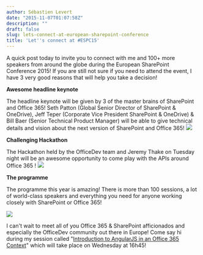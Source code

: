 ```yaml
---
author: Sébastien Levert
date: "2015-11-07T01:07:58Z"
description: ""
draft: false
slug: lets-connect-at-european-sharepoint-conference
title: 'Let''s connect at #ESPC15'
---
```



A quick post today to invite you to connect with me and 100+ more speakers from around the globe during the European SharePoint Conference 2015! If you are still not sure if you need to attend the event, I have 3 very good reasons that will help you take a decision!

**Awesome headline keynote**

The headline keynote will be given by 3 of the master brains of SharePoint and Office 365! Seth Patton (Global Senior Director of SharePoint & OneDrive), Jeff Teper (Corporate Vice President SharePoint & OneDrive) & Bill Baer (Senior Technical Product Manager) will be able to give technical details and vision about the next version of SharePoint and Office 365!
[![](/content/images/2015/11/keynote-speaker-homepage.jpg)](http://www.sharepointeurope.com/blog/2015/8/11/hackathon-live-hackathon-at-espc15-with-jeremy-thake)

**Challenging Hackathon**

The Hackathon held by the OfficeDev team and Jeremy Thake on Tuesday night will be an awesome opportunity to come play with the APIs around Office 365 !
![](/content/images/2015/11/sharepoint-hackathon-2015.jpg)

**The programme**

The programme this year is amazing! There is more than 100 sessions, a lot of world-class speakers and everything you need for anyone working closely with SharePoint or Office 365!

[![](/content/images/2015/11/boom_programme_announced_slider.jpg)](http://www.sharepointeurope.com/conferences/2015/european-sharepoint-conference-2015-programme)

I can't wait to meet all of you Office 365 & SharePoint afficionados and especially the OfficeDev community out there in Europe! Come say hi during my session called "[Introduction to AngularJS in an Office 365 Context](http://www.sharepointeurope.com/conferences/session/519/introduction-to-angularjs-in-an-office-365-context--level-300)" which will take place on Wednesday at 16h45!